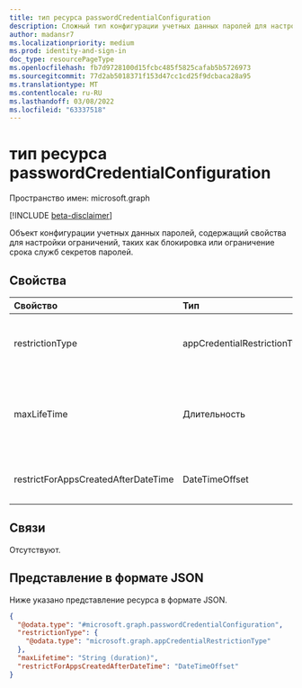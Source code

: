 ```yaml
---
title: тип ресурса passwordCredentialConfiguration
description: Сложный тип конфигурации учетных данных паролей для настройки ограничения учетных данных пароля, maxLifetime и даты принудения
author: madansr7
ms.localizationpriority: medium
ms.prod: identity-and-sign-in
doc_type: resourcePageType
ms.openlocfilehash: fb7d9728100d15fcbc485f5825cafab5b5726973
ms.sourcegitcommit: 77d2ab5018371f153d47cc1cd25f9dcbaca28a95
ms.translationtype: MT
ms.contentlocale: ru-RU
ms.lasthandoff: 03/08/2022
ms.locfileid: "63337518"
---
```

# <a name="passwordcredentialconfiguration-resource-type"></a>тип ресурса passwordCredentialConfiguration

Пространство имен: microsoft.graph

[!INCLUDE [beta-disclaimer](../../includes/beta-disclaimer.md)]

Объект конфигурации учетных данных паролей, содержащий свойства для настройки ограничений, таких как блокировка или ограничение срока служб секретов паролей.

## <a name="properties"></a>Свойства

| Свойство                            | Тип                         | Описание                                                                                                                                                                                                                                                                                                                                                   |
| :---------------------------------- | :--------------------------- | :------------------------------------------------------------------------------------------------------------------------------------------------------------------------------------------------------------------------------------------------------------------------------------------------------------------------------------------------------------ |
| restrictionType                     | appCredentialRestrictionType | Тип применяемого ограничения. Возможные значения: `passwordAddition`, , `symmetricKeyAddition``passwordLifetime`, , `symmetricKeyLifetime`,`customPasswordAddition``unknownFutureValue` . Каждое значение restrictionType можно использовать только один раз в политику.                                                                                        |
| maxLifeTime                         | Длительность                     | Значение, которое можно использовать в качестве максимального числа для установки срока действия пароля в днях, часах, минутах или секундах. Определено в формате ISO 8601 для Durations. Например, "P4DT12H30M5S" представляет собой продолжительность четырех дней, двенадцать часов, тридцать минут и пять секунд. Это свойство необходимо, если установлен тип ограничения `passwordLifetime`. |
| restrictForAppsCreatedAfterDateTime | DateTimeOffset               | Применяет политику для приложения, созданного в течение или после даты применения. Для существующих приложений дата применения будет обратной. Чтобы примениться к всем приложениям, эта дата будет `null`.                                                                                                                                               |

## <a name="relationships"></a>Связи

Отсутствуют.

## <a name="json-representation"></a>Представление в формате JSON

Ниже указано представление ресурса в формате JSON.

<!-- {
  "blockType": "resource",
  "@odata.type": "microsoft.graph.passwordCredentialConfiguration"
}
-->

```json
{
  "@odata.type": "#microsoft.graph.passwordCredentialConfiguration",
  "restrictionType": {
    "@odata.type": "microsoft.graph.appCredentialRestrictionType"
  },
  "maxLifetime": "String (duration)",
  "restrictForAppsCreatedAfterDateTime": "DateTimeOffset"
}
```
